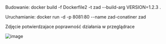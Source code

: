 Budowanie:
docker build -f Dockerfile2 -t zad --build-arg VERSION=1.2.3 .

Uruchamianie:
docker run -d -p 8081:80 --name zad-conatiner zad

Zdjęcie potwierdzajace poprawność działania w przeglądrace

![image](https://github.com/user-attachments/assets/bfe24cb9-c668-41b0-81d4-4912a4ad64ea)

